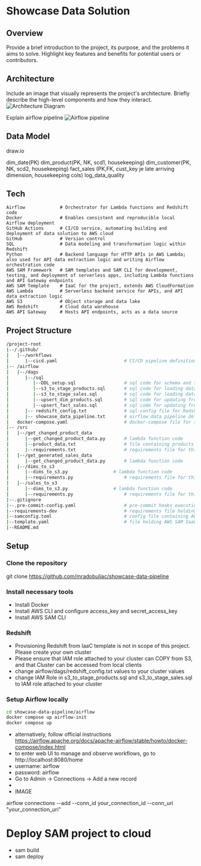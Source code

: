 # Showcase Data Solution

## Overview

Provide a brief introduction to the project, its purpose, and the problems it aims to solve. Highlight key features and benefits for potential users or contributors.

## Architecture

Include an image that visually represents the project's architecture. Briefly describe the high-level components and how they interact.
![Architecture Diagram](link-to-image)

Explain airflow pipeline
![Airflow pipeline](link-to-image)


## Data Model

draw.io

dim_date(PK)
dim_product(PK, NK, scd1, housekeeping)
dim_customer(PK, NK, scd2, housekeeping)
fact_sales (PK,FK, cust_key je late arriving dimension, housekeeping cols)
log_data_quality


## Tech

	Airflow             # Orchestrator for Lambda functions and Redshift code 
	Docker              # Enables consistent and reproducible local Airflow deployment
	GitHub Actions      # CI/CD service, automating building and deployment of data solution to AWS cloud
	GitHub              # Version control
	SQL                 # Data modeling and transformation logic within Redshift 
	Python              # Backend language for HTTP APIs in AWS Lambda; also used for API data extraction logic and writing Airflow orchestration code
	AWS SAM Framework   # SAM templates and SAM CLI for development, testing, and deployment of serverless apps, including Lambda functions and API Gateway endpoints
	AWS SAM Template    # IaaC for the project, extends AWS CloudFormation
	AWS Lambda          # Serverless backend service for APIs, and API data extraction logic
	AWS S3              # Object storage and data lake 
	AWS Redshift        # Cloud data warehouse 
	AWS API Gateway     # Hosts API endpoints, acts as a data source

## Project Structure

```bash
/project-root
|--/.github/
|   |--/workflows
|      |--cicd.yaml                         # CI/CD pipeline definition
|-- /airflow
|   |--/dags
|      |--/sql
|         |--DDL_setup.sql                  # sql code for schema and table creation
|         |--s3_to_stage_products.sql       # sql code for loading data from S3 into Redshift
|         |--s3_to_stage_sales.sql          # sql code for loading data from S3 into Redshift
|         |--upsert_dim_products.sql        # sql code for updating from stage into dim table
|         |--upsert_fact_sales.sql          # sql code for updating from stage into fact table
|      |-- redshift_config.txt              # sql config file for Redshift connection in Airflow
|      |-- showcase_data_pipeline.txt       # airflow data pipeline definition
|   docker-compose.yaml                     # docker-compose file for starting up Airflow containers locally
|-- /src
|   |--/get_changed_product_data
|      |--get_changed_product_data.py       # lambda function code
|      |--product_data.txt                  # file containing products
|      |--requirements.txt                  # requirements file for this lambda function
|   |--/get_generated_sales_data
|      |--get_changed_product_data.py       # lambda function code
|   |--/dims_to_s3
|      |--dims_to_s3.py                 # lambda function code
|      |--requirements.py                   # requirements file for this lambda function
|   |--/sales_to_s3
|      |--dims_to_s3.py                 # lambda function code
|      |--requirements.py                   # requirements file for this lambda function
|--.gitignore
|--.pre-commit-config.yaml                  # pre-commit hooks executing Black code formatter before each commit
|--requirements-dev                         # requirements file holding python dependencies used during development
|--samconfig.toml                           # config file containing AWS SAM framework configuration
|--template.yaml                            # file holding AWS SAM IaaC
|--README.md
```

## Setup

### Clone the repository
git clone https://github.com/mradobuljac/showcase-data-pipeline

### Install necessary tools
- Install Docker
- Install AWS CLI and configure access_key and secret_access_key
- Install AWS SAM CLI

### Redshift 
- Provisioning Redshift from IaaC template is not in scope of this project. Please create your own cluster
- Please ensure that IAM role attached to your cluster can COPY from S3, and that Cluster can be accessed from local clients
- change airflow/dags/redshift_config.txt values to your cluster values
- change IAM Role in s3_to_stage_products.sql and s3_to_stage_sales.sql to IAM role attached to your cluster

### Setup Airflow locally
```bash
cd showcase-data-pipeline/airflow
docker compose up airflow-init
docker compose up
```
- alternatively, follow official instructions https://airflow.apache.org/docs/apache-airflow/stable/howto/docker-compose/index.html
- to enter web UI to manage and observe workflows, go to http://localhost:8080/home
- username: airflow
- password: airflow 
- Go to Admin -> Connections -> Add a new record 
- 
- IMAGE


airflow connections --add --conn_id your_connection_id --conn_uri "your_connection_uri"



# Deploy SAM project to cloud
- sam build 
- sam deploy